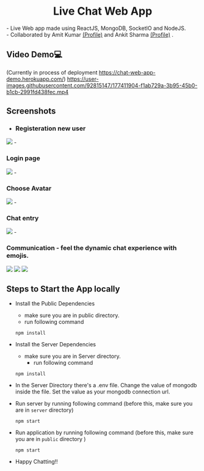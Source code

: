 <h1><center>Live Chat Web App</center></h1>
- Live Web app made using ReactJS, MongoDB, SocketIO and NodeJS. <br>
- Collaborated by Amit Kumar <a href="https://github.com/amithrx">(Profile)</a> and Ankit Sharma <a href="https://github.com/CrypticMessenger">(Profile)</a> .

## Video Demo💻
(Currently in process of deployment https://chat-web-app-demo.herokuapp.com/)
https://user-images.githubusercontent.com/92815147/177411904-f1ab729a-3b95-45b0-b1cb-2991fd438fec.mp4


## Screenshots
- <h3>Registeration new user</h3>
<image src="./snippets/Register.jpeg"/>
- <h3>Login page</h3>
<image src="./snippets/Login.png"/>
- <h3> Choose Avatar </h3>
<image src="./snippets/Entry.jpeg"/>
- <h3> Chat entry </h3>
<image src="./snippets/chat_entry.jpeg"/>
- <h3> Communication - feel the dynamic chat experience with emojis.</h3>
<image src="./snippets/emoji.jpeg"/>
<image src="./snippets/comm1.jpeg"/>
<image src="./snippets/comm2.jpeg"/>

## Steps to Start the App locally

- Install the Public Dependencies
    - make sure you are in public directory.
    - run following command
    ```
    npm install
    ```
- Install the Server Dependencies
    - make sure you are in Server directory.
        - run following command
    ```
    npm install
    ```
- In the Server Directory there's a .env file. Change the value of mongodb inside the file. Set the value as your mongodb connection url.
- Run server by running following command (before this, make sure you are in ```server``` directory)
    ```
    npm start
    ```
- Run application by running following command (before this, make sure you are in ```public``` directory )
    ```
    npm start
    ```

- Happy Chatting!!
